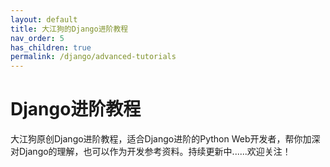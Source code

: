 ```yaml
---
layout: default
title: 大江狗的Django进阶教程
nav_order: 5
has_children: true
permalink: /django/advanced-tutorials
---
```


# Django进阶教程

大江狗原创Django进阶教程，适合Django进阶的Python Web开发者，帮你加深对Django的理解，也可以作为开发参考资料。持续更新中......欢迎关注！


